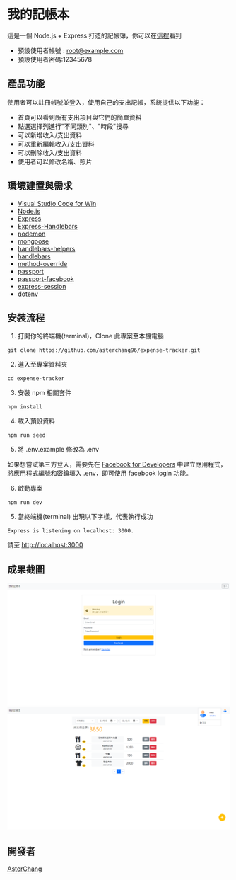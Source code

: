 # 我的記帳本

這是一個 Node.js + Express 打造的記帳簿，你可以在[這裡](https://shrouded-basin-53328.herokuapp.com/)看到

  - 預設使用者帳號 : root@example.com
  - 預設使用者密碼:12345678


## 產品功能

使用者可以註冊帳號並登入，使用自己的支出記帳，系統提供以下功能：
  - 首頁可以看到所有支出項目與它們的簡單資料
  - 點選選擇列進行"不同類別"、"時段"搜尋
  - 可以新增收入/支出資料
  - 可以重新編輯收入/支出資料
  - 可以刪除收入/支出資料
  - 使用者可以修改名稱、照片

## 環境建置與需求

- [Visual Studio Code for Win](https://code.visualstudio.com/)
- [Node.js](https://nodejs.org/en/)
- [Express](https://www.npmjs.com/package/express)
- [Express-Handlebars](https://www.npmjs.com/package/express-handlebars)
- [nodemon](https://www.npmjs.com/package/nodemon)
- [mongoose](https://www.npmjs.com/package/mongoose)
- [handlebars-helpers](https://www.npmjs.com/package/handlebars-helpers)
- [handlebars](https://www.npmjs.com/package/handlebars)
- [method-override](https://www.npmjs.com/search?q=method-override)
- [passport](https://www.npmjs.com/package/passport)
- [passport-facebook](https://www.npmjs.com/package/passport-facebook)
- [express-session](https://www.npmjs.com/package/express-session)
- [dotenv](https://www.npmjs.com/package/dotenv)

## 安裝流程

1. 打開你的終端機(terminal)，Clone 此專案至本機電腦

```
git clone https://github.com/asterchang96/expense-tracker.git
```

2. 進入至專案資料夾

```
cd expense-tracker
```

3. 安裝 npm 相關套件

```
npm install
```

4. 載入預設資料

```
npm run seed
```

5. 將 .env.example 修改為 .env

  如果想嘗試第三方登入，需要先在 [Facebook for Developers](https://developers.facebook.com/?no_redirect=1) 中建立應用程式，將應用程式編號和密鑰填入 .env，即可使用 facebook login 功能。

6. 啟動專案

```
npm run dev
```

5. 當終端機(terminal) 出現以下字樣，代表執行成功

```
Express is listening on localhost: 3000.
```

請至 [http://localhost:3000](http://localhost:3000)



## 成果截圖

![登入註冊頁](./users-login.png)
![主頁](./homePage.png)

## 開發者

[AsterChang](https://github.com/asterchang96)
